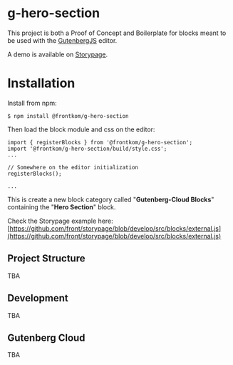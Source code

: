 # g-hero-section

This project is both a Proof of Concept and Boilerplate for blocks meant to be used with the [GutenbergJS](https://github.com/front/gutenberg-js) editor. 

A demo is available on [Storypage](https://storypage.devz.no/).


# Installation

Install from npm: 

```
$ npm install @frontkom/g-hero-section
```

Then load the block module and css on the editor:

```
import { registerBlocks } from '@frontkom/g-hero-section';
import '@frontkom/g-hero-section/build/style.css';
...

// Somewhere on the editor initialization
registerBlocks();

...
```

This is create a new block category called "**Gutenberg-Cloud Blocks**" containing the "**Hero Section**" block.


Check the Storypage example here: [https://github.com/front/storypage/blob/develop/src/blocks/external.js](https://github.com/front/storypage/blob/develop/src/blocks/external.js)


## Project Structure
TBA


## Development
TBA


## Gutenberg Cloud
TBA